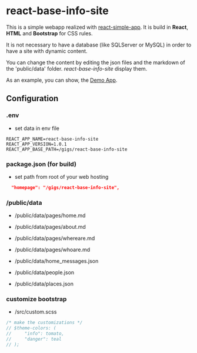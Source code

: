 # react-base-info-site  

This is a simple webapp realized with [react-simple-app](https://github.com/Magicianred/react-simple-app). It is build in **React**, **HTML** and **Bootstrap** for CSS rules.  
  
It is not necessary to have a database (like SQLServer or MySQL) in order to have a site with dynamic content.  
  
You can change the content by editing the json files and the markdown of the 'public/data' folder. *react-base-info-site* display them.  

  
As an example, you can show, the [Demo App](http://magicianred.altervista.org/gigs/react-base-info-site/).  
  
## Configuration  
  
### .env  
- set data in env file  
```plain/text
REACT_APP_NAME=react-base-info-site
REACT_APP_VERSION=1.0.1
REACT_APP_BASE_PATH=/gigs/react-base-info-site
```
  
### package.json (for build)  
- set path from root of your web hosting  
```json
  "homepage": "/gigs/react-base-info-site",
```
  
### /public/data  
- /public/data/pages/home.md  
- /public/data/pages/about.md  
- /public/data/pages/whereare.md  
- /public/data/pages/whoare.md  
  
- /public/data/home_messages.json  
- /public/data/people.json  
- /public/data/places.json  

### customize bootstrap  
- /src/custom.scss  
```scss
/* make the customizations */
// $theme-colors: (
//     "info": tomato,
//     "danger": teal
// );
```

